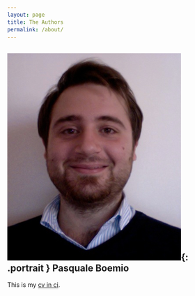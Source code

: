 ```yaml
---
layout: page
title: The Authors
permalink: /about/
---
```


## ![Pasquale Boemio](/asset/images/PasqualeBoemio.jpg){: .portrait } Pasquale Boemio

This is my [cv in ci](https://raw.githubusercontent.com/helloIAmPau/curriculum-vitae/gh-pages/main.pdf).
